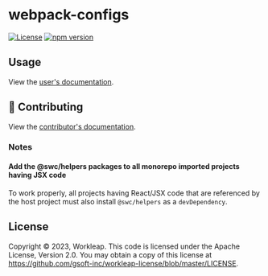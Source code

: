 # webpack-configs

[![License](https://img.shields.io/badge/License-Apache_2.0-blue.svg)](../../LICENSE)
[![npm version](https://img.shields.io/npm/v/@workleap/webpack-configs)](https://www.npmjs.com/package/@workleap/webpack-configs)

## Usage

View the [user's documentation](https://gsoft-inc.github.io/wl-web-configs/).

## 🤝 Contributing

View the [contributor's documentation](../../CONTRIBUTING.md).

### Notes

#### Add the @swc/helpers packages to all monorepo imported projects having JSX code

To work properly, all projects having React/JSX code that are referenced by the host project must also install `@swc/helpers` as a `devDependency`.

## License

Copyright © 2023, Workleap. This code is licensed under the Apache License, Version 2.0. You may obtain a copy of this license at https://github.com/gsoft-inc/workleap-license/blob/master/LICENSE.
